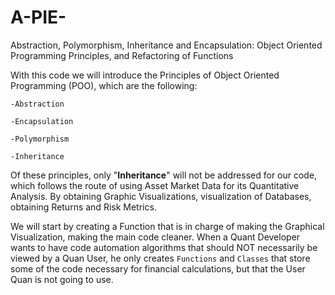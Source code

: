 # A-PIE-
Abstraction, Polymorphism, Inheritance and Encapsulation: Object Oriented Programming Principles, and Refactoring of Functions



With this code we will introduce the Principles of Object Oriented Programming (POO), which are the following:

    -Abstraction

    -Encapsulation

    -Polymorphism

    -Inheritance

Of these principles, only "**Inheritance**" will not be addressed for our code, which follows the route of using Asset Market Data for its Quantitative Analysis. By obtaining Graphic Visualizations, visualization of Databases, obtaining Returns and Risk Metrics.

We will start by creating a Function that is in charge of making the Graphical Visualization, making the main code cleaner. When a Quant Developer wants to have code automation algorithms that should NOT necessarily be viewed by a Quan User, he only creates `Functions` and `Classes` that store some of the code necessary for financial calculations, but that the User Quan is not going to use.
